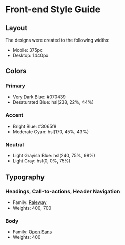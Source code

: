 # Front-end Style Guide

## Layout

The designs were created to the following widths:

- Mobile: 375px
- Desktop: 1440px

## Colors

### Primary

- Very Dark Blue: #070439
- Desaturated Blue: hsl(238, 22%, 44%)

### Accent

- Bright Blue: #3065f8
- Moderate Cyan: hsl(170, 45%, 43%)

### Neutral

- Light Grayish Blue: hsl(240, 75%, 98%)
- Light Gray: hsl(0, 0%, 75%)

## Typography

### Headings, Call-to-actions, Header Navigation

- Family: [Raleway](https://fonts.google.com/specimen/Raleway)
- Weights: 400, 700

### Body

- Family: [Open Sans](https://fonts.google.com/specimen/Open+Sans)
- Weights: 400